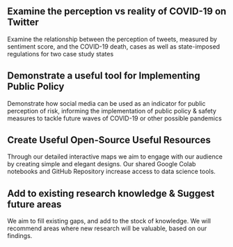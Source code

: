 ## Examine the perception vs reality of COVID-19 on Twitter
Examine the relationship between the perception of tweets, measured by sentiment score, and the COVID-19 death, cases as well as state-imposed regulations for two case study states

## Demonstrate a useful tool for Implementing Public Policy 
Demonstrate how social media can be used as an indicator for public perception of risk, informing the implementation of public policy & safety measures to tackle future waves of COVID-19 or other possible pandemics

## Create Useful Open-Source Useful Resources
Through our detailed interactive maps we aim to engage with our audience by creating simple and elegant designs. Our shared Google Colab notebooks and GitHub Repository increase access to data science tools.

## Add to existing research knowledge & Suggest future areas
We aim to fill existing gaps, and add to the stock of knowledge. We will recommend areas where new research will be valuable, based on our findings.
